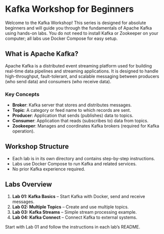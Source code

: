 # Kafka Workshop for Beginners

Welcome to the Kafka Workshop! This series is designed for absolute beginners and will guide you through the fundamentals of Apache Kafka using hands-on labs. You do not need to install Kafka or Zookeeper on your computer; all labs use Docker Compose for easy setup.

## What is Apache Kafka?

Apache Kafka is a distributed event streaming platform used for building real-time data pipelines and streaming applications. It is designed to handle high-throughput, fault-tolerant, and scalable messaging between producers (who send data) and consumers (who receive data).

### Key Concepts

- **Broker**: Kafka server that stores and distributes messages.
- **Topic**: A category or feed name to which records are sent.
- **Producer**: Application that sends (publishes) data to topics.
- **Consumer**: Application that reads (subscribes to) data from topics.
- **Zookeeper**: Manages and coordinates Kafka brokers (required for Kafka operation).

## Workshop Structure

- Each lab is in its own directory and contains step-by-step instructions.
- Labs use Docker Compose to run Kafka and related services.
- No prior Kafka experience required.

## Labs Overview

1. **Lab 01: Kafka Basics** – Start Kafka with Docker, send and receive messages.
2. **Lab 02: Multiple Topics** – Create and use multiple topics.
3. **Lab 03: Kafka Streams** – Simple stream processing example.
4. **Lab 04: Kafka Connect** – Connect Kafka to external systems.

Start with Lab 01 and follow the instructions in each lab’s README.
